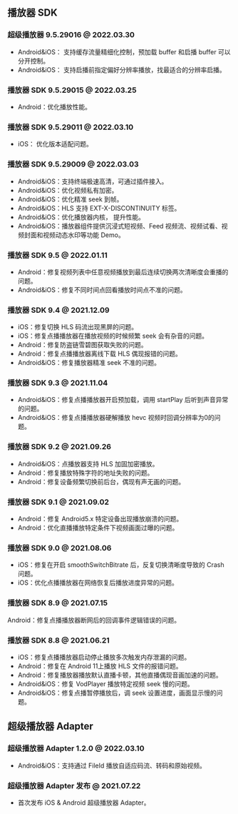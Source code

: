 ## 播放器 SDK
### 超级播放器 9.5.29016 @ 2022.03.30
- Android&iOS： 支持缓存流量精细化控制，预加载 buffer 和启播 buffer 可以分开控制。
- Android&iOS： 支持启播前指定偏好分辨率播放，找最适合的分辨率启播。

### 播放器 SDK 9.5.29015 @ 2022.03.25
- Android：优化播放性能。

### 播放器 SDK 9.5.29011 @ 2022.03.10
- iOS： 优化版本适配问题。

### 播放器 SDK 9.5.29009  @ 2022.03.03
- Android&iOS：支持终端极速高清，可通过插件接入。
- Android&iOS：优化视频私有加密。
- Android&iOS：优化精准 seek 到帧。
- Android&iOS：HLS 支持 EXT-X-DISCONTINUITY 标签。
- Android&iOS：优化播放器内核， 提升性能。
- Android&iOS：播放器组件提供沉浸式短视频、Feed 视频流、视频试看、视频封面和视频动态水印等功能 Demo。

### 播放器 SDK 9.5 @ 2022.01.11
- Android：修复视频列表中任意视频播放到最后连续切换两次清晰度会重播的问题。
- Android&iOS：修复不同时间点回看播放时间点不准的问题。

### 播放器 SDK 9.4 @ 2021.12.09
- iOS：修复切换 HLS 码流出现黑屏的问题。
- iOS：修复点播播放器在播放视频的时候频繁 seek 会有杂音的问题。
- Android：修复防盗链雪碧图获取失败的问题。
- Android：修复点播播放器离线下载 HLS 偶现报错的问题。
- Android&iOS：修复播放器精准 seek 不准的问题。

### 播放器 SDK 9.3 @ 2021.11.04
- Android&iOS：修复点播播放器开启预加载，调用 startPlay 后听到声音异常的问题。
- Android&iOS：修复点播播放器硬解播放 hevc 视频时回调分辨率为0的问题。

### 播放器 SDK 9.2 @ 2021.09.26
- Android&iOS：点播放器支持 HLS 加固加密播放。
- Android：修复播放特殊字符的地址失败的问题。
- Android：修复设备频繁切换前后台，偶现有声无画的问题。

### 播放器 SDK 9.1 @ 2021.09.02
- Android：修复 Android5.x 特定设备出现播放崩溃的问题。
- Android：优化直播播放特定条件下视频画面过曝的问题。

### 播放器 SDK 9.0 @ 2021.08.06
- iOS：修复在开启 smoothSwitchBitrate 后，反复切换清晰度导致的 Crash 问题。
- iOS：优化点播播放器在网络恢复后播放进度异常的问题。

### 播放器 SDK 8.9 @ 2021.07.15
Android：修复点播播放器断网后的回调事件逻辑错误的问题。

### 播放器 SDK 8.8 @ 2021.06.21
- iOS：修复点播播放器启动停止播放多次触发内存泄漏的问题。
- Android：修复在 Android 11上播放 HLS 文件的报错问题。
- Android：修复播放器播放默认直播卡顿，其他直播偶现音画加速的问题。
- Android&iOS：修复 VodPlayer 播放特定视频 seek 慢的问题。
- Android&iOS：修复点播暂停播放后，调 seek 设置进度，画面显示慢的问题。

## 超级播放器 Adapter
### 超级播放器 Adapter 1.2.0 @ 2022.03.10
- Android&iOS：支持通过 FileId 播放自适应码流、转码和原始视频。

### 超级播放器 Adapter 发布 @ 2021.07.22
- 首次发布 iOS & Android 超级播放器 Adapter。

